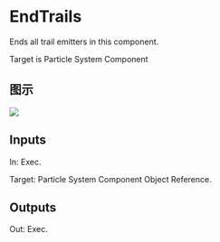 # EndTrails

Ends all trail emitters in this component.

Target is Particle System Component

## 图示

![]($-20221218-18550944.png)

## Inputs

In: Exec.

Target: Particle System Component Object Reference.  

## Outputs

Out: Exec.

